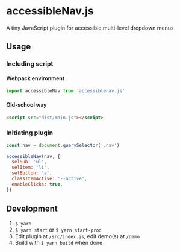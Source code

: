 # accessibleNav.js

A tiny JavaScript plugin for accessible multi-level dropdown menus

## Usage

### Including script

#### Webpack environment

```js
import accessibleNav from 'accessiblenav.js'
```

#### Old-school way

```html
<script src="dist/main.js"></script>
```

### Initiating plugin

```js
const nav = document.querySelector('.nav')

accessibleNav(nav, {
  selSub: 'ul',
  selItem: 'li',
  selButton: 'a',
  classItemActive: '--active',
  enableClicks: true,
})
```

## Development

1. `$ yarn`
2. `$ yarn start` or `$ yarn start-prod`
3. Edit plugin at `/src/index.js`, edit demo(s) at `/demo`
4. Build with `$ yarn build` when done
